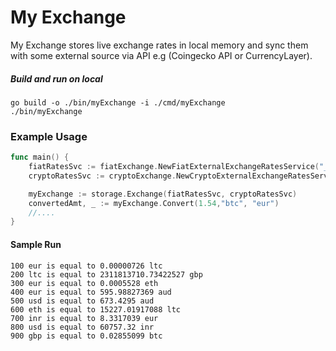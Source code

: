 # My Exchange

My Exchange stores live exchange rates in local memory and sync
them with some external source via API e.g (Coingecko API or CurrencyLayer).

##### Build and run on local
```shell
go build -o ./bin/myExchange -i ./cmd/myExchange
./bin/myExchange
```
### Example Usage
```go
func main() {
    fiatRatesSvc := fiatExchange.NewFiatExternalExchangeRatesService("__currency_layer_api_token__")
    cryptoRatesSvc := cryptoExchange.NewCryptoExternalExchangeRatesService()

    myExchange := storage.Exchange(fiatRatesSvc, cryptoRatesSvc)
    convertedAmt, _ := myExchange.Convert(1.54,"btc", "eur")
    //....
}
```

#### Sample Run
```shell
100 eur is equal to 0.00000726 ltc
200 ltc is equal to 2311813710.73422527 gbp
300 eur is equal to 0.0005528 eth
400 eur is equal to 595.98827369 aud
500 usd is equal to 673.4295 aud
600 eth is equal to 15227.01917088 ltc
700 inr is equal to 8.3317039 eur
800 usd is equal to 60757.32 inr
900 gbp is equal to 0.02855099 btc
```
